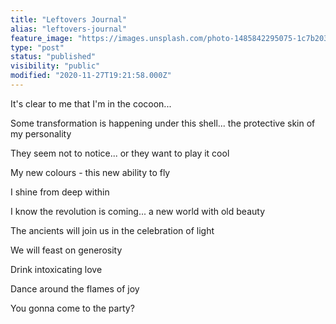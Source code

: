 ```yaml
---
title: "Leftovers Journal"
alias: "leftovers-journal"
feature_image: "https://images.unsplash.com/photo-1485842295075-1c7b2037114c?ixlib=rb-1.2.1&q=80&fm=jpg&crop=entropy&cs=tinysrgb&w=2000&fit=max&ixid=eyJhcHBfaWQiOjExNzczfQ"
type: "post"
status: "published"
visibility: "public"
modified: "2020-11-27T19:21:58.000Z"
---
```


<p>It's clear to me that I'm in the cocoon...</p><p>Some transformation is happening under this shell... the protective skin of my personality</p><p>They seem not to notice... or they want to play it cool</p><p>My new colours - this new ability to fly</p><p>I shine from deep within</p><p></p><p>I know the revolution is coming... a new world with old beauty</p><p>The ancients will join us in the celebration of light</p><p>We will feast on generosity</p><p>Drink intoxicating love</p><p>Dance around the flames of joy</p><p></p><p>You gonna come to the party?</p>
